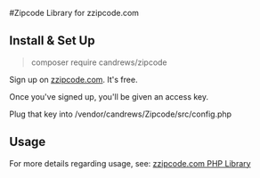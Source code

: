 #Zipcode Library for zzipcode.com

## Install & Set Up

>composer require candrews/zipcode

Sign up on [zzipcode.com](http://zzipcode.com). It's free.

Once you've signed up, you'll be given an access key.

Plug that key into /vendor/candrews/Zipcode/src/config.php

## Usage
For more details regarding usage, see: [zzipcode.com PHP Library](http://zzipcode.com/docs/libraries#php)
